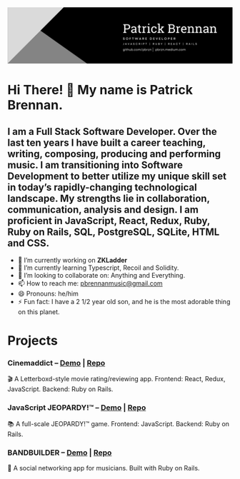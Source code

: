 <img src="public/banner.png" alt="logo" width="1500px"/>

# Hi There! 👋 My name is Patrick Brennan.

## I am a Full Stack Software Developer. Over the last ten years I have built a career teaching, writing, composing, producing and performing music. I am transitioning into Software Development to better utilize my unique skill set in today’s rapidly-changing technological landscape. My strengths lie in collaboration, communication, analysis and design. I am proficient in JavaScript, React, Redux, Ruby, Ruby on Rails, SQL, PostgreSQL, SQLite, HTML and CSS.

- 🔭 I’m currently working on <b>ZKLadder</b>
- 🌱 I’m currently learning Typescript, Recoil and Solidity.
- 👯 I’m looking to collaborate on: Anything and Everything.
- 📫 How to reach me: pbrennanmusic@gmail.com
- 😄 Pronouns: he/him
- ⚡ Fun fact: I have a 2 1/2 year old son, and he is the most adorable thing on this planet.

# Projects

### Cinemaddict – <a href="https://youtu.be/JGTOMgUpDwY">Demo</a> | <a href="https://github.com/pbrzn/cinemaddict">Repo</a>
🎬 A Letterboxd-style movie rating/reviewing app. Frontend: React, Redux, JavaScript. Backend: Ruby on Rails.

### JavaScript JEOPARDY!™ – <a href="https://youtu.be/IH0U09Q0bz8">Demo</a> | <a href="https://github.com/pbrzn/js-jeopardy">Repo</a>
📚 A full-scale JEOPARDY!™ game. Frontend: JavaScript. Backend: Ruby on Rails.

### BANDBUILDER – <a href="https://youtu.be/48naaH7YaVU">Demo</a> | <a href="https://github.com/pbrzn/bandbuilder">Repo</a>
🎸 A social networking app for musicians. Built with Ruby on Rails.
